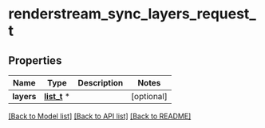 # renderstream_sync_layers_request_t

## Properties
Name | Type | Description | Notes
------------ | ------------- | ------------- | -------------
**layers** | [**list_t**](d3api_locator.md) \* |  | [optional] 

[[Back to Model list]](../README.md#documentation-for-models) [[Back to API list]](../README.md#documentation-for-api-endpoints) [[Back to README]](../README.md)


